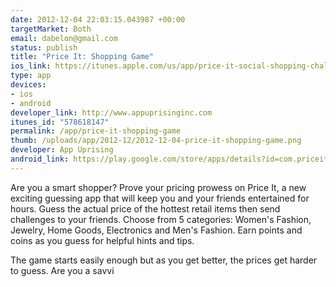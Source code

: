 ```yaml
--- 
date: 2012-12-04 22:03:15.043987 +00:00
targetMarket: Both
email: dabelon@gmail.com
status: publish
title: "Price It: Shopping Game"
ios_link: https://itunes.apple.com/us/app/price-it-social-shopping-challenge/id578618147?mt=8
type: app
devices: 
- ios
- android
developer_link: http://www.appuprisinginc.com
itunes_id: "578618147"
permalink: /app/price-it-shopping-game
thumb: /uploads/app/2012-12/2012-12-04-price-it-shopping-game.png
developer: App Uprising
android_link: https://play.google.com/store/apps/details?id=com.priceitgame
---
```


Are you a smart shopper? Prove your pricing prowess on Price It, a new exciting guessing app that will keep you and your friends entertained for hours. Guess the actual price of the hottest retail items then send challenges to your friends. Choose from 5 categories: Women's Fashion, Jewelry, Home Goods, Electronics and Men's Fashion. Earn points and coins as you guess for helpful hints and tips.

The game starts easily enough but as you get better, the prices get harder to guess. Are you a savvi
